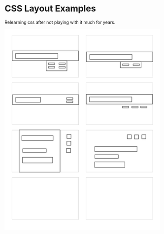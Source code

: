 # CSS Layout Examples

Relearning css after not playing with it much for years.

![A set of wireframe images for the layouts in this repo](screens.png)
